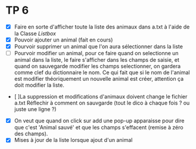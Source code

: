 # TP 6
 
- [x] Faire en sorte d'afficher toute la liste des animaux dans a.txt à l'aide de la Classe *Listbox*
- [x] Pouvoir ajouter un animal (fait en cours)
- [x] Pourvoir supprimer un animal que l'on aura sélectionner dans la liste
- [ ] Pourvoir modifier un animal, pour ce faire quand on selectionne un animal dans la liste, le faire s'afficher dans les champs de saisie, et quand on sauvegarde modifier les champs selectionner, on gardera comme clef du dictionnaire le nom. Ce qui fait que si le nom de l'animal est modifier théoriquement un nouvelle animal est créer, attention ça doit modifier la liste.
- [ ]La suppression et modifications d'animaux doivent change le fichier a.txt
Réflechir à comment on sauvgarde (tout le dico à chaque fois ? ou juste une ligne ?)
- [x] On veut que quand on click sur add une pop-up apparaisse pour dire que c'est 'Animal sauvé' et que les champs s'effacent (remise à zéro des champs).
- [x] Mises à jour de la liste lorsque ajout d'un animal